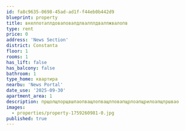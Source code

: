 ```yaml
---
id: fa8c9635-0698-45ad-ad1f-f44eb0b442d9
blueprint: property
title: вкелпотаплдоваповапдлвалплдвалпжвалопв
type: rent
price: 0
address: 'News Section'
district: Constanta
floor: 1
rooms: 1
has_lift: false
has_balcony: false
bathroom: 1
type_home: квартира
nearbu: 'News Portal'
date_use: '2025-09-30'
apartment_area: 1
description: прщолщпорщвшпаопващлопващлповапщрлоапщрилоапщпршвао
images:
  - properties/property-1759260981-0.jpg
published: true
---
```

